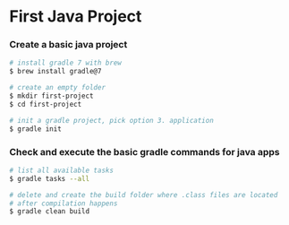 # First Java Project

### Create a basic java project

```bash
# install gradle 7 with brew
$ brew install gradle@7

# create an empty folder
$ mkdir first-project
$ cd first-project

# init a gradle project, pick option 3. application
$ gradle init

```

### Check and execute the basic gradle commands for java apps

```bash
# list all available tasks
$ gradle tasks --all

# delete and create the build folder where .class files are located
# after compilation happens
$ gradle clean build

```